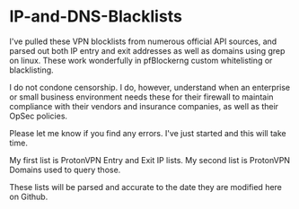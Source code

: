 # IP-and-DNS-Blacklists
I've pulled these VPN blocklists from numerous official API sources, and parsed out both IP entry and exit addresses as well as domains using grep on linux. These work wonderfully in pfBlockerng custom whitelisting or blacklisting.

I do not condone censorship.
I do, however, understand when an enterprise or small business environment needs these for their firewall to maintain compliance with their vendors and insurance companies, as well as their OpSec policies.

Please let me know if you find any errors.
I've just started and this will take time.

My first list is ProtonVPN Entry and Exit IP lists.
My second list is ProtonVPN Domains used to query those. 

These lists will be parsed and accurate to the date they are modified here on Github.
